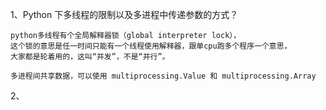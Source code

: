 
1、Python 下多线程的限制以及多进程中传递参数的方式？

    python多线程有个全局解释器锁（global interpreter lock），
    这个锁的意思是任一时间只能有一个线程使用解释器，跟单cpu跑多个程序一个意思，
    大家都是轮着用的，这叫“并发”，不是“并行”。    
    
    多进程间共享数据，可以使用 multiprocessing.Value 和 multiprocessing.Array
    
2、    